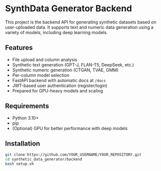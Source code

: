 # SynthData Generator Backend

This project is the backend API for generating synthetic datasets based on user-uploaded data. It supports text and numeric data generation using a variety of models, including deep learning models.

## Features
- File upload and column analysis
- Synthetic text generation (GPT-J, FLAN-T5, DeepSeek, etc.)
- Synthetic numeric generation (CTGAN, TVAE, GMM)
- Per-column model selection
- FastAPI backend with automatic docs at `/docs`
- JWT-based user authentication (register/login)
- Prepared for GPU-heavy models and scaling

## Requirements
- Python 3.10+
- pip
- (Optional) GPU for better performance with deep models

## Installation

```bash
git clone https://github.com/YOUR_USERNAME/YOUR_REPOSITORY.git
cd synthetic_data_generator/backend
bash setup.sh
